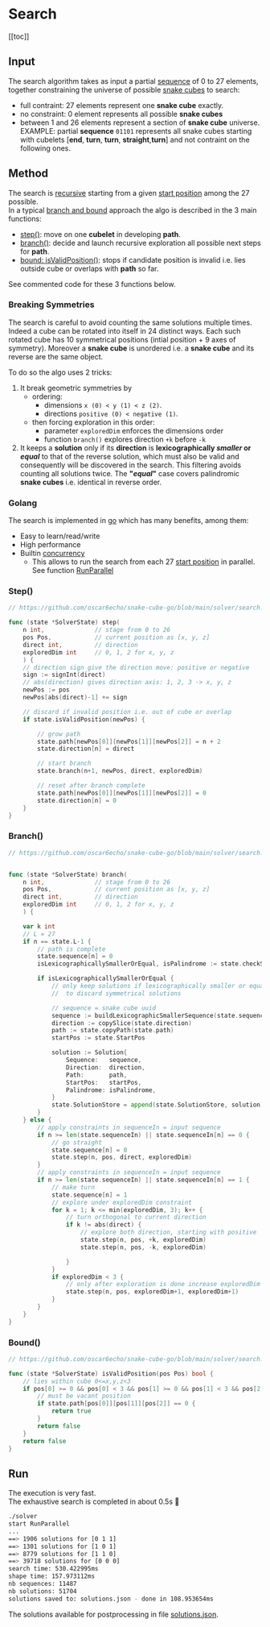 # Search

[[toc]]

## Input

The search algorithm takes as input a partial [sequence](./index.md#definitions) of 0 to 27 elements, together constraining the universe of possible [snake cubes](./index.md#definitions) to search:

- full contraint: 27 elements represent one **snake cube** exactly.
- no constraint: 0 element represents all possible **snake cubes**
- between 1 and 26 elements represent a section of **snake cube** universe.  
  EXAMPLE: partial **sequence** `01101` represents all snake cubes starting with cubelets [**end**, **turn**, **turn**, **straight**,**turn**] and not contraint on the following ones.

## Method

<ShowImage img="/img/snake-cube-done.jpg" width="250" caption="Looking for solutions !" />

The search is [recursive](<https://en.wikipedia.org/wiki/Recursion_(computer_science)>) starting from a given [start position](./index.md#definitions) among the 27 possible.  
In a typical [branch and bound](https://en.wikipedia.org/wiki/Branch_and_bound) approach the algo is described in the 3 main functions:

- [step()](#step): move on one **cubelet** in developing **path**.
- [branch()](#branch): decide and launch recursive exploration all possible next steps for **path**.
- [bound: isValidPosition()](#bound): stops if candidate position is invalid i.e. lies outside cube or overlaps with **path** so far.

See commented code for these 3 functions below.

### Breaking Symmetries

The search is careful to avoid counting the same solutions multiple times. Indeed a cube can be rotated into itself in 24 distinct ways. Each such rotated cube has 10 symmetrical positions (intial position + 9 axes of symmetry). Moreover a **snake cube** is unordered i.e. a **snake cube** and its reverse are the same object.

To do so the algo uses 2 tricks:

1. It break geometric symmetries by
   - ordering:
     - dimensions `x (0) < y (1) < z (2)`.
     - directions `positive (0) < negative (1)`.
   - then forcing exploration in this order:
     - parameter `exploredDim` enforces the dimensions order
     - function `branch()` explores direction `+k` before `-k`
1. It keeps a **solution** only if its **direction** is **lexicographically _smaller_ or _equal_** to that of the reverse solution, which must also be valid and consequently will be discovered in the search. This filtering avoids counting all solutions twice. The **"_equal_"** case covers palindromic **snake cubes** i.e. identical in reverse order.

### Golang

The search is implemented in [go](https://go.dev/) which has many benefits, among them:

- Easy to learn/read/write
- High performance
- Builtin [concurrency](https://www.golang-book.com/books/intro/10)
  - This allows to run the search from each 27 [start position](./index.md#definitions) in parallel.  
    See function [RunParallel](https://github.com/oscar6echo/snake-cube-go/blob/29be92c5a5f4f547fde431a5521b4435dad061ae/solver/search.go#L379)

### Step()

```go
// https://github.com/oscar6echo/snake-cube-go/blob/main/solver/search.go

func (state *SolverState) step(
    n int,              // stage from 0 to 26
    pos Pos,            // current position as [x, y, z]
    direct int,         // direction
    exploredDim int     // 0, 1, 2 for x, y, z
    ) {
    // direction sign give the direction move: positive or negative
    sign := signInt(direct)
    // abs(direction) gives direction axis: 1, 2, 3 -> x, y, z
    newPos := pos
    newPos[abs(direct)-1] += sign

    // discard if invalid position i.e. out of cube or overlap
    if state.isValidPosition(newPos) {

        // grow path
        state.path[newPos[0]][newPos[1]][newPos[2]] = n + 2
        state.direction[n] = direct

        // start branch
        state.branch(n+1, newPos, direct, exploredDim)

        // reset after branch complete
        state.path[newPos[0]][newPos[1]][newPos[2]] = 0
        state.direction[n] = 0
    }
}
```

### Branch()

```go
// https://github.com/oscar6echo/snake-cube-go/blob/main/solver/search.go


func (state *SolverState) branch(
    n int,              // stage from 0 to 26
    pos Pos,            // current position as [x, y, z]
    direct int,         // direction
    exploredDim int     // 0, 1, 2 for x, y, z
    ) {

    var k int
    // L = 27
    if n == state.L-1 {
        // path is complete
        state.sequence[n] = 0
        isLexicographicallySmallerOrEqual, isPalindrome := state.checkSolution()

        if isLexicographicallySmallerOrEqual {
            // only keep solutions if lexicographically smaller or equal
            //  to discard symmetrical solutions

            // sequence = snake cube uuid
            sequence := buildLexicographicSmallerSequence(state.sequence)
            direction := copySlice(state.direction)
            path := state.copyPath(state.path)
            startPos := state.StartPos

            solution := Solution{
                Sequence:   sequence,
                Direction:  direction,
                Path:       path,
                StartPos:   startPos,
                Palindrome: isPalindrome,
            }
            state.SolutionStore = append(state.SolutionStore, solution)
        }
    } else {
        // apply constraints in sequenceIn = input sequence
        if n >= len(state.sequenceIn) || state.sequenceIn[n] == 0 {
            // go straight
            state.sequence[n] = 0
            state.step(n, pos, direct, exploredDim)
        }
        // apply constraints in sequenceIn = input sequence
        if n >= len(state.sequenceIn) || state.sequenceIn[n] == 1 {
            // make turn
            state.sequence[n] = 1
            // explore under exploredDim constraint
            for k = 1; k <= min(exploredDim, 3); k++ {
                // turn orthogonal to current direction
                if k != abs(direct) {
                    // explore both direction, starting with positive
                    state.step(n, pos, +k, exploredDim)
                    state.step(n, pos, -k, exploredDim)

                }
            }
            if exploredDim < 3 {
                // only after exploration is done increase exploredDim by one
                state.step(n, pos, exploredDim+1, exploredDim+1)
            }
        }
    }
}
```

### Bound()

```go
// https://github.com/oscar6echo/snake-cube-go/blob/main/solver/search.go

func (state *SolverState) isValidPosition(pos Pos) bool {
    // lies within cube 0<=x,y,z<3
    if pos[0] >= 0 && pos[0] < 3 && pos[1] >= 0 && pos[1] < 3 && pos[2] >= 0 && pos[2] < 3 {
        // must be vacant position
        if state.path[pos[0]][pos[1]][pos[2]] == 0 {
            return true
        }
        return false
    }
    return false
}
```

## Run

The execution is very fast.  
The exhaustive search is completed in about 0.5s :tada:

```sh
./solver
start RunParallel
...
==> 1906 solutions for [0 1 1]
==> 1301 solutions for [1 0 1]
==> 8779 solutions for [1 1 0]
==> 39718 solutions for [0 0 0]
search time: 530.422995ms
shape time: 157.973112ms
nb sequences: 11487
nb solutions: 51704
solutions saved to: solutions.json - done in 108.953654ms
```

The solutions available for postprocessing in file [solutions.json](https://github.com/oscar6echo/snake-cube-go/raw/main/solutions.json).
